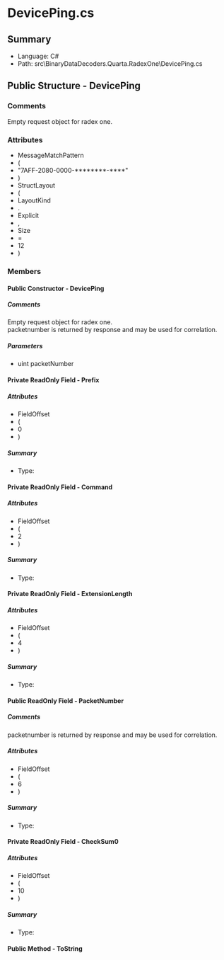 ﻿# DevicePing.cs

## Summary

* Language: C#
* Path: src\BinaryDataDecoders.Quarta.RadexOne\DevicePing.cs

## Public Structure - DevicePing

### Comments

 <summary>
 Empty request object for radex one.
 </summary>

### Attributes

 - MessageMatchPattern
 - (
 - "7AFF-2080-0000-********-****"
 - )
 - StructLayout
 - (
 - LayoutKind
 - .
 - Explicit
 - ,
 - Size
 - =
 - 12
 - )

### Members

#### Public Constructor - DevicePing

##### Comments

 <summary>
 Empty request object for radex one.
 </summary>
 <paramname="packetNumber">packetnumber is returned by response and may be used for correlation.</param>

#####  Parameters

 - uint packetNumber 

#### Private ReadOnly Field - Prefix

##### Attributes

 - FieldOffset
 - (
 - 0
 - )

##### Summary

 * Type: 

#### Private ReadOnly Field - Command

##### Attributes

 - FieldOffset
 - (
 - 2
 - )

##### Summary

 * Type: 

#### Private ReadOnly Field - ExtensionLength

##### Attributes

 - FieldOffset
 - (
 - 4
 - )

##### Summary

 * Type: 

#### Public ReadOnly Field - PacketNumber

##### Comments

 <summary>
 packetnumber is returned by response and may be used for correlation.
 </summary>

##### Attributes

 - FieldOffset
 - (
 - 6
 - )

##### Summary

 * Type: 

#### Private ReadOnly Field - CheckSum0

##### Attributes

 - FieldOffset
 - (
 - 10
 - )

##### Summary

 * Type: 

#### Public Method - ToString



